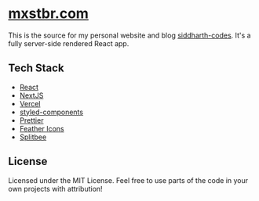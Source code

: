 # [mxstbr.com](https://siddharth-codes.vercel.app)

This is the source for my personal website and blog [siddharth-codes](https://siddharth-codes.vercel.app). It's a fully server-side rendered React app.

## Tech Stack

- [React](https://github.com/facebook/react)
- [NextJS](https://nextjs.org/)
- [Vercel](https://vercel.com/)
- [styled-components](https://github.com/styled-components)
- [Prettier](https://github.com/prettier/prettier)
- [Feather Icons](https://feathericons.com)
- [Splitbee](https://splitbee.io)

## License

Licensed under the MIT License. Feel free to use parts of the code in your own projects with attribution!